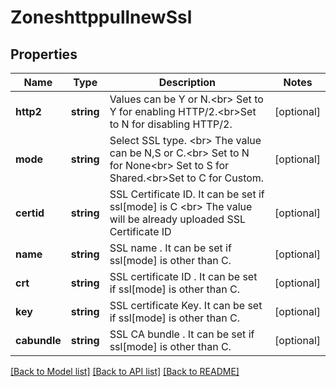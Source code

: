 # ZoneshttppullnewSsl

## Properties
Name | Type | Description | Notes
------------ | ------------- | ------------- | -------------
**http2** | **string** | Values can be Y or N.&lt;br&gt; Set to Y for enabling HTTP/2.&lt;br&gt;Set to N for disabling HTTP/2. | [optional] 
**mode** | **string** | Select SSL type. &lt;br&gt; The value can be N,S or C.&lt;br&gt; Set to N for None&lt;br&gt; Set to S for Shared.&lt;br&gt;Set to C for Custom. | [optional] 
**certid** | **string** | SSL Certificate ID. It can be set if  ssl[mode] is C &lt;br&gt; The value will be already uploaded SSL Certificate ID | [optional] 
**name** | **string** | SSL name . It can be set if  ssl[mode] is other than C. | [optional] 
**crt** | **string** | SSL certificate ID . It can be set if  ssl[mode] is other than C. | [optional] 
**key** | **string** | SSL certificate Key. It can be set if  ssl[mode] is other than C. | [optional] 
**cabundle** | **string** | SSL  CA bundle . It can be set if  ssl[mode] is other than C. | [optional] 

[[Back to Model list]](../README.md#documentation-for-models) [[Back to API list]](../README.md#documentation-for-api-endpoints) [[Back to README]](../README.md)

